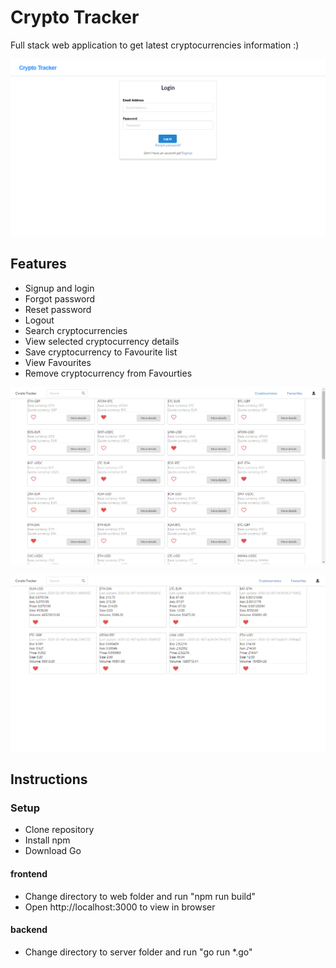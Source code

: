 # Crypto Tracker
Full stack web application to get latest cryptocurrencies information :)

![](home.png)

## Features 
- Signup and login 
- Forgot password 
- Reset password 
- Logout
- Search cryptocurrencies
- View selected cryptocurrency details 
- Save cryptocurrency to Favourite list 
- View Favourites 
- Remove cryptocurrency from Favourties 
 
 ![](dashboard.png)
 
 
 
 ![](favList.png)
 
## Instructions

### Setup 
- Clone repository
- Install npm
- Download Go 

#### frontend 
- Change directory to web folder and run  "npm run build"
- Open http://localhost:3000 to view in browser

#### backend 
- Change directory to server folder and run "go run *.go"



